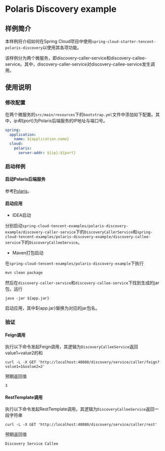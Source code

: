 # Polaris Discovery example

## 样例简介

本样例将介绍如何在Spring Cloud项目中使用```spring-cloud-starter-tencent-polaris-discovery```以使用其各项功能。

该样例分为两个微服务，即discovery-caller-service和discovery-callee-service。其中，discovery-caller-service对discovery-callee-service发生调用。

## 使用说明

### 修改配置

在两个微服务的```src/main/resources```下的```bootstrap.yml```文件中添加如下配置。其中，${ip}和${port}为Polaris后端服务的IP地址与端口号。

```yaml
spring:
  application:
    name: ${application.name}
  cloud:
    polaris:
      server-addr: ${ip}:${port}
```

### 启动样例

#### 启动Polaris后端服务

参考[Polaris](https://github.com/polarismesh)。

#### 启动应用

- IDEA启动

分别启动```spring-cloud-tencent-examples/polaris-discovery-example/discovery-caller-service```下的```DiscoveryCallerService```和```spring-cloud-tencent-examples/polaris-discovery-example/discovery-callee-service```下的```DiscoveryCalleeService```。

- Maven打包启动

在```spring-cloud-tencent-examples/polaris-discovery-example```下执行

```sh
mvn clean package
```

然后在```discovery-caller-service```和```discovery-callee-service```下找到生成的jar包，运行

```
java -jar ${app.jar}
```

启动应用，其中${app.jar}替换为对应的jar包名。

### 验证

#### Feign调用

执行以下命令发起Feign调用，其逻辑为```DiscoveryCalleeService```返回value1+value2的和

```shell
curl -L -X GET 'http://localhost:48080/discovery/service/caller/feign?value1=1&value2=2'
```

预期返回值

```
3
```

#### RestTemplate调用

执行以下命令发起RestTemplate调用，其逻辑为```DiscoveryCalleeService```返回一段字符串

```shell
curl -L -X GET 'http://localhost:48080/discovery/service/caller/rest'
```

预期返回值

```
Discovery Service Callee
```

